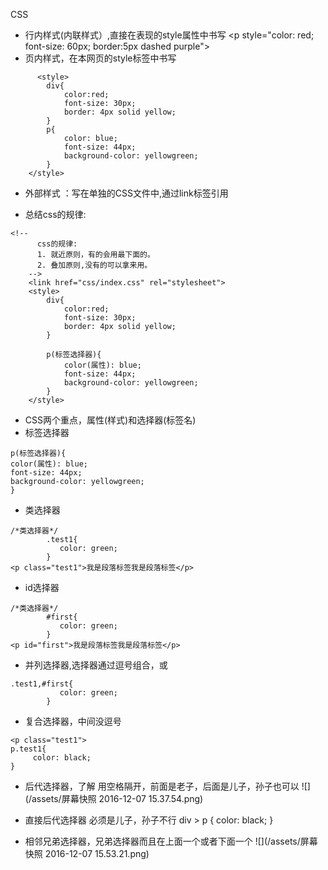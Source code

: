 CSS
- 行内样式(内联样式）,直接在表现的style属性中书写
  &lt;p style="color: red; font-size: 60px; border:5px dashed purple"&gt;
- 页内样式，在本网页的style标签中书写
```
      <style>
        div{
            color:red;
            font-size: 30px;
            border: 4px solid yellow;
        }
        p{
            color: blue;
            font-size: 44px;
            background-color: yellowgreen;
        }
    </style>
```
- 外部样式 ：写在单独的CSS文件中,通过link标签引用
<head>
<!--引用外部的样式-->
<link rel="stylesheet" href="css/index.css">
</head>

- 总结css的规律:
```
<!--
      css的规律:
      1. 就近原则，有的会用最下面的。
      2. 叠加原则,没有的可以拿来用。
    -->
    <link href="css/index.css" rel="stylesheet">
    <style>
        div{
            color:red;
            font-size: 30px;
            border: 4px solid yellow;
        }

        p(标签选择器){
            color(属性): blue;
            font-size: 44px;
            background-color: yellowgreen;
        }
    </style>
```

- CSS两个重点，属性(样式)和选择器(标签名)
 - 标签选择器
```
p(标签选择器){
color(属性): blue;
font-size: 44px;
background-color: yellowgreen;
}
```
 - 类选择器
```
/*类选择器*/
        .test1{
           color: green;
        }
<p class="test1">我是段落标签我是段落标签</p>
```
 - id选择器
```
/*类选择器*/
        #first{
           color: green;
        }
<p id="first">我是段落标签我是段落标签</p>
```
 - 并列选择器,选择器通过逗号组合，或
```
.test1,#first{
           color: green;
        }
```
 - 复合选择器，中间没逗号
```
<p class="test1">
p.test1{
     color: black;
}
```
 - 后代选择器，了解
  用空格隔开，前面是老子，后面是儿子，孙子也可以
![](/assets/屏幕快照 2016-12-07 15.37.54.png)

 - 直接后代选择器 必须是儿子，孙子不行
div > p {
     color: black;
}

 - 相邻兄弟选择器，兄弟选择器而且在上面一个或者下面一个
![](/assets/屏幕快照 2016-12-07 15.53.21.png) 